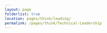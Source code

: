 ```yaml
---
layout: page
folderlist: true
location: pages/think/leading/
permalink: /pages/think/Technical-Leadership
---
```


